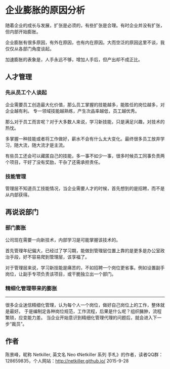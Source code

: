 企业膨胀的原因分析
=====
随着企业的成长与发展，扩张是必须的，有些扩张是合理。有时企业并没有扩张，但内部开始膨胀。

企业膨胀有很多原因，有外在原因，也有内在原因。大而空泛的原因这里不谈，我仅仅从各部门角度谈起。

加速膨胀的表象是，人手永远不够，增加人手后，但产出却不成正比。

人才管理
-----

### 先从员工个人谈起

企业需要员工创造最大化价值，那么员工掌握的技能越多，能胜任的岗位越多，对企业越有利。
专一领域技能越熟练，产生次品率越低，员工越优秀。

那么对于员工而言呢？对于大多数人来说，学习新技能，只是满足兴趣，对技术的热忱。

多掌握一种技能或者将工作做好，薪水不会有什么太大变化。最终很多员工放弃学习，随大流，随大流才是主流。

有些员工还会可以藏匿自己的技能，多一事不如少一事，很多时候员工同事负责两个项目，干好了没有奖励，干杂了还需承担责任。

### 技能管理

管理层不知道员工技能情况，当企业需要人才的时候，首先想到的是招聘，而不是从内部获得。


再说说部门
-----

### 部门膨胀
公司现在需要一向新技术，内部学习是可能掌握该技术的。

首先管理年纪偏大，已经过了学习期，能做到管理层位置上靠的是更多是办公室政治手段，好不容易爬到管理层，该享福了。

对于管理层来说，学习新技能是痛苦的，不如招聘一个岗位更省事。例如设置副手岗位，让副手专项负责该项目，或干脆独立出一个部门。

### 精细化管理带来的膨胀
-----
很多企业迷信精细化管理，认为每个人一个岗位，做好自己岗位上的工作，整体就是最好。
于是编制定各种岗位规范，工作流程，后果是什么呢？组织臃肿，流程繁琐，应变能力差。
当企业开始意识到精细化管理代理的问题后，就会进入下一步“裁员”。



作者
-----
陈景峰，昵称 Netkiller, 英文名 Neo 《Netkiller 系列 手札》的作者，读者QQ群：128659835，个人网站：http://netkiller.github.io/
2015-9-28

